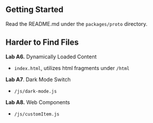 ## Getting Started
Read the README.md under the `packages/proto` directory.

## Harder to Find Files

**Lab A6.** Dynamically Loaded Content

* `index.html`, utilizes html fragments under `/html`

**Lab A7**. Dark Mode Switch

* `/js/dark-mode.js`

**Lab A8.** Web Components

* `/js/customItem.js`
